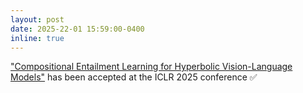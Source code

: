 ```yaml
---
layout: post
date: 2025-22-01 15:59:00-0400
inline: true
---
```


<a href='https://arxiv.org/abs/2410.06912'>"Compositional Entailment Learning for Hyperbolic Vision-Language Models"</a> has been accepted at the ICLR 2025 conference  ✅
